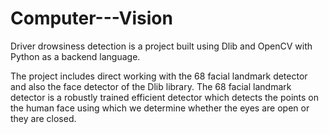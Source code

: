 # Computer---Vision
Driver drowsiness detection is a project built using Dlib and OpenCV with Python as a backend language.

The project includes direct working with the 68 facial landmark detector and also the face detector of the Dlib library. The 68 facial landmark detector is a robustly trained efficient detector which detects the points on the human face using which we determine whether the eyes are open or they are closed.

